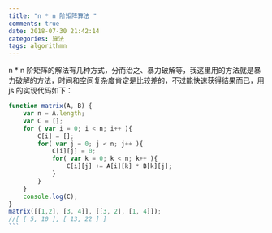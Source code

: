 ```yaml
---
title: "n * n 阶矩阵算法 "
comments: true
date: 2018-07-30 21:42:14
categories: 算法
tags: algorithmn
---
```


n \* n 阶矩阵的解法有几种方式，分而治之、暴力破解等，我这里用的方法就是暴力破解的方法，时间和空间复杂度肯定是比较差的，不过能快速获得结果而已，用 js 的实现代码如下：

````js
function matrix(A, B) {
    var n = A.length;
    var C = [];
    for ( var i = 0; i < n; i++ ){
        C[i] = [];
        for( var j = 0; j < n; j++ ){
            C[i][j] = 0;
            for( var k = 0; k < n; k++ ){
                C[i][j] += A[i][k] * B[k][j];
            }
        }
    }
    console.log(C);
}
matrix([[1,2], [3, 4]], [[3, 2], [1, 4]]);
//[ [ 5, 10 ], [ 13, 22 ] ]
```
